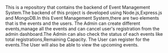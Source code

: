 This is a repository that contains the backend of Event Management System.The backend of this project is developed using Node.js,Express.js and MongoDB.In this Event Management System,there are two elements that is the events and the users.
The Admin can create different events,manage all the events and can cancel user's registration from the admin dashboard.The Admin can also check the status of each events like total registrations,Remaining Capacity.
The User can register for the events.The User will also be able to view the upcoming events.
